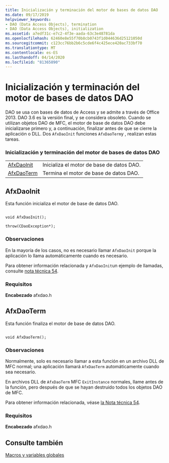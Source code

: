 ```yaml
---
title: Inicialización y terminación del motor de bases de datos DAO
ms.date: 09/17/2019
helpviewer_keywords:
- DAO (Data Access Objects), termination
- DAO (Data Access Objects), initialization
ms.assetid: a7edf31c-e7c2-4f3e-aada-63c3e48781da
ms.openlocfilehash: 62460e8e55f70b8cb0743f1d044636d25121050d
ms.sourcegitcommit: c123cc76bb2b6c5cde6f4c425ece420ac733bf70
ms.translationtype: MT
ms.contentlocale: es-ES
ms.lasthandoff: 04/14/2020
ms.locfileid: "81365890"
---
```

# <a name="dao-database-engine-initialization-and-termination"></a>Inicialización y terminación del motor de bases de datos DAO

DAO se usa con bases de datos de Access y se admite a través de Office 2013. DAO 3.6 es la versión final, y se considera obsoleto. Cuando se utilizan objetos DAO de MFC, el motor de base de datos DAO debe inicializarse primero y, a continuación, finalizar antes de que se cierre la aplicación o DLL. Dos `AfxDaoInit` funciones `AfxDaoTerm`y , realizan estas tareas.

### <a name="dao-database-engine-initialization-and-termination"></a>Inicialización y terminación del motor de bases de datos DAO

|||
|-|-|
|[AfxDaoInit](#afxdaoinit)|Inicializa el motor de base de datos DAO.|
|[AfxDaoTerm](#afxdaoterm)|Termina el motor de base de datos DAO.|

## <a name="afxdaoinit"></a><a name="afxdaoinit"></a>AfxDaoInit

Esta función inicializa el motor de base de datos DAO.

```

void AfxDaoInit();

throw(CDaoException*);
```

### <a name="remarks"></a>Observaciones

En la mayoría de los casos, no es necesario llamar `AfxDaoInit` porque la aplicación lo llama automáticamente cuando es necesario.

Para obtener información relacionada y `AfxDaoInit`un ejemplo de llamadas, consulte [nota técnica 54](../../mfc/tn054-calling-dao-directly-while-using-mfc-dao-classes.md).

### <a name="requirements"></a>Requisitos

  **Encabezado** afxdao.h

## <a name="afxdaoterm"></a><a name="afxdaoterm"></a>AfxDaoTerm

Esta función finaliza el motor de base de datos DAO.

```

void AfxDaoTerm();
```

### <a name="remarks"></a>Observaciones

Normalmente, solo es necesario llamar a esta función en un archivo DLL de MFC normal; una aplicación llamará `AfxDaoTerm` automáticamente cuando sea necesario.

En archivos DLL de `AfxDaoTerm` MFC `ExitInstance` normales, llame antes de la función, pero después de que se hayan destruido todos los objetos DAO de MFC.

Para obtener información relacionada, véase [la Nota técnica 54](../../mfc/tn054-calling-dao-directly-while-using-mfc-dao-classes.md).

### <a name="requirements"></a>Requisitos

  **Encabezado** afxdao.h

## <a name="see-also"></a>Consulte también

[Macros y variables globales](../../mfc/reference/mfc-macros-and-globals.md)

